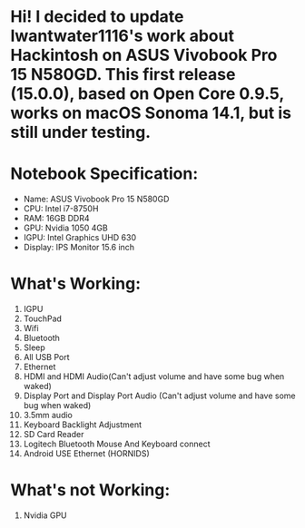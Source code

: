 # Hi! I decided to update Iwantwater1116's work about Hackintosh on ASUS Vivobook Pro 15 N580GD. This first release (15.0.0), based on Open Core 0.9.5, works on macOS Sonoma 14.1, but is still under testing.

Notebook Specification:
=====================================================
- Name: ASUS Vivobook Pro 15 N580GD
- CPU:  Intel i7-8750H
- RAM:  16GB DDR4
- GPU:  Nvidia 1050 4GB
- IGPU: Intel Graphics UHD 630
- Display: IPS Monitor 15.6 inch

What's Working:
=====================================================
1.  IGPU
2.  TouchPad
3.  Wifi
4.  Bluetooth
5.  Sleep
6.  All USB Port
7.  Ethernet
8.  HDMI and HDMI Audio(Can't adjust volume and have some bug when waked)
9.  Display Port and Display Port Audio (Can't adjust volume and have some bug when waked)
10. 3.5mm audio
11. Keyboard Backlight Adjustment
12. SD Card Reader
13. Logitech Bluetooth Mouse And Keyboard connect
14. Android USE Ethernet (HORNIDS)


What's not Working:
=====================================================
1. Nvidia GPU
